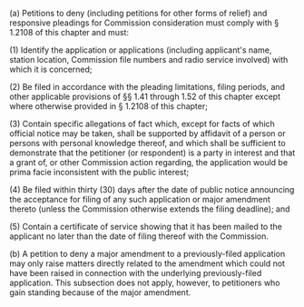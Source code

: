 (a) Petitions to deny (including petitions for other forms of relief) and responsive pleadings for Commission consideration must comply with § 1.2108 of this chapter and must:

(1) Identify the application or applications (including applicant's name, station location, Commission file numbers and radio service involved) with which it is concerned;

(2) Be filed in accordance with the pleading limitations, filing periods, and other applicable provisions of §§ 1.41 through 1.52 of this chapter except where otherwise provided in § 1.2108 of this chapter;

(3) Contain specific allegations of fact which, except for facts of which official notice may be taken, shall be supported by affidavit of a person or persons with personal knowledge thereof, and which shall be sufficient to demonstrate that the petitioner (or respondent) is a party in interest and that a grant of, or other Commission action regarding, the application would be prima facie inconsistent with the public interest;

(4) Be filed within thirty (30) days after the date of public notice announcing the acceptance for filing of any such application or major amendment thereto (unless the Commission otherwise extends the filing deadline); and

(5) Contain a certificate of service showing that it has been mailed to the applicant no later than the date of filing thereof with the Commission.

(b) A petition to deny a major amendment to a previously-filed application may only raise matters directly related to the amendment which could not have been raised in connection with the underlying previously-filed application. This subsection does not apply, however, to petitioners who gain standing because of the major amendment.

